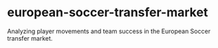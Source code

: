 # european-soccer-transfer-market
Analyzing player movements and team success in the European Soccer transfer market.
